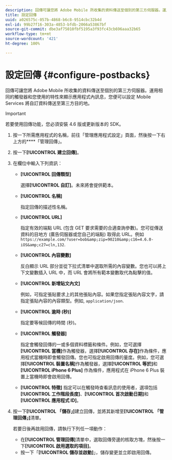 ```yaml
---
description: 回傳可讓您將 Adobe Mobile 所收集的資料傳送至個別的第三方伺服器。運用相同的觸發器和您使用的特性來顯示應用程式內訊息，您便可以設定 Mobile Services 將自訂資料傳送至第三方目的地。
title: 設定回傳
uuid: a026575c-057b-4868-b6c8-9514cbc32b4d
exl-id: 99b27f16-303a-4853-bfdb-2066a53867bf
source-git-commit: dbe3af75010fbf5195a3f93fc43cb696aaa32b65
workflow-type: tm+mt
source-wordcount: '421'
ht-degree: 100%

---
```


# 設定回傳 {#configure-postbacks}

回傳可讓您將 Adobe Mobile 所收集的資料傳送至個別的第三方伺服器。運用相同的觸發器和您使用的特性來顯示應用程式內訊息，您便可以設定 Mobile Services 將自訂資料傳送至第三方目的地。

>[!IMPORTANT]
>
>若要使用回傳功能，您必須安裝 4.6 版或更新版本的 SDK。

1. 按一下所需應用程式的名稱，前往「管理應用程式設定」頁面，然後按一下右上方的&#x200B;****「管理回傳」。
2. 按一下&#x200B;**[!UICONTROL 建立回傳]**。
3. 在欄位中輸入下列資訊：

   * **[!UICONTROL 回傳類型]**

      選擇&#x200B;**[!UICONTROL 自訂]**。未來將會提供範本。

   * **[!UICONTROL 名稱]**

      指定回傳的描述性名稱。

   * **[!UICONTROL URL]**

      指定有效的端點 URL (包含 GET 要求需要的合適查詢參數)。您可從傳送資料的目地方 (廣告伺服器或您自己的端點) 取得此 URL。例如 `https://example.com/?user=bob&amp;zip=90210&amp;c16=4.6.0-iOS&amp;c27=cln,132`.

   * **[!UICONTROL 內容變數]**

      反白顯示 URL 部分並從下拉式清單中選取所需的內容變數。您也可以將上下文變數插入 URL 中，而 URL 會將所有範本變數取代為點擊的值。

   * **[!UICONTROL 新增貼文內文]**

      例如，可指定張貼要求上的其他張貼內容。如果您指定張貼內容文字，請指定張貼內容的內容類型。例如, `application/json`.

   * **[!UICONTROL 逾時 (秒)]**

      指定要等候回傳的時間 (秒)。

   * **[!UICONTROL 觸發器]**

      指定會觸發回傳的一或多個資料標籤和條件。例如，您可選擇&#x200B;**[!UICONTROL 當機]**&#x200B;作為觸發器，選擇&#x200B;**[!UICONTROL 存在]**&#x200B;作為條件，應用程式當機時即會觸發回傳。您也可指定啟用回傳的量度。例如，您可選擇&#x200B;**[!UICONTROL 裝置名稱]**&#x200B;作為觸發器，選擇&#x200B;**[!UICONTROL 等於]**&#x200B;和 **[!UICONTROL iPhone 6 Plus]** 作為條件，應用程式在 iPhone 6 Plus 裝置上當機時即會啟用回傳。

   * **[!UICONTROL 特徵]**
   指定可以在觸發時查看訊息的使用者，選項包括&#x200B;**[!UICONTROL 工作階段長度]**、**[!UICONTROL 首次啟動日期]**&#x200B;和&#x200B;**[!UICONTROL 應用程式 ID]**。

4. 按一下&#x200B;**[!UICONTROL 「儲存」]**&#x200B;建立回傳，並將其新增至&#x200B;**[!UICONTROL 「管理回傳」]**&#x200B;清單。

   若要日後再啟用回傳，請執行下列任一項動作：

   * 在&#x200B;**[!UICONTROL 管理回傳]**&#x200B;清單中，選取回傳旁邊的核取方塊，然後按一下&#x200B;**[!UICONTROL 啟用選取的項目]**。
   * 按一下「**[!UICONTROL 儲存並啟動]**」，儲存變更並立即啟用回傳。
